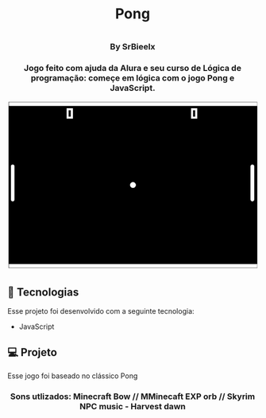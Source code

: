 <h1 align = "center"> Pong <h1>
<h3 align = "center"> By SrBieelx <h3>

<p align = "center">
Jogo feito com ajuda da Alura e seu curso de Lógica de programação: começe em lógica com o jogo Pong e JavaScript. <br/>
</p>

<p align = "center">
<img alt="Tela do jogo" src="./images/Pong.png" widgth = "100%">
</p>

## 🚀 Tecnologias

Esse projeto foi desenvolvido com a seguinte tecnologia:
- JavaScript

## 💻 Projeto
Esse jogo foi baseado no clássico Pong

<h3 align = "center"> Sons utlizados: Minecraft Bow // MMinecaft EXP orb // Skyrim NPC music - Harvest dawn